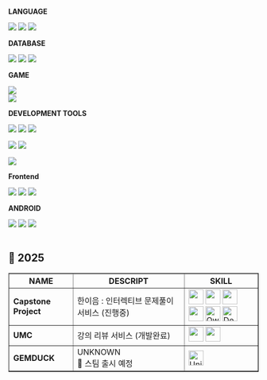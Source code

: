 <div style="display:flex; flex-direction:column; align-items:flex-start;">
    <!-- BACKEND -->
    <p><strong>LANGUAGE</strong></p>
    <div>
        <img src="https://img.shields.io/badge/Java-007396?style=for-the-badge&logo=Java&logoColor=white"> 
        <img src="https://img.shields.io/badge/Python-3776AB?style=for-the-badge&logo=python&logoColor=white">
        <img src="https://img.shields.io/badge/c%23-%23239120.svg?style=for-the-badge&logo=c-sharp&logoColor=white"/>
    </div>
    <!-- DATABASE -->
    <p><strong>DATABASE</strong></p>
    <div> 
        <img src="https://img.shields.io/badge/MySQL-00000F?style=for-the-badge&logo=mysql&logoColor=white">
        <img src="https://img.shields.io/badge/amazonaws-232F3E?style=for-the-badge&logo=amazonaws&logoColor=white">
        <img src="https://img.shields.io/badge/Docker-2496ED?style=flat&logo=Docker&logoColor=white"/> 
    </div>
    <!-- GAMESTACK -->
    <p><strong>GAME</strong></p>
      <img src = "https://img.shields.io/badge/unity-%23000000.svg?style=for-the-badge&logo=unity&logoColor=white">
      <img src = "https://img.shields.io/badge/c%23-%23239120.svg?style=for-the-badge&logo=csharp&logoColor=white">
    <!-- Server -->
    <p><strong>DEVELOPMENT TOOLS</strong></p>
    <div>
        <img src = "https://img.shields.io/badge/Flask-000000?style=for-the-badge&logo=flask&logoColor=white">
        <img src="https://img.shields.io/badge/IntelliJ_IDEA-000000.svg?style=for-the-badge&logo=intellij-idea&logoColor=white">
        <img src="https://img.shields.io/badge/Spring-6DB33F?style=for-the-badge&logo=spring&logoColor=white"><p>
        <img src="https://img.shields.io/badge/Django-092E20?style=for-the-badge&logo=django&logoColor=white">
        <img src="https://img.shields.io/badge/Visual_Studio_Code-0078D4?style=for-the-badge&logo=visual%20studio%20code&logoColor=white"></p>
        <img src="https://img.shields.io/badge/springboot-6DB33F?style=for-the-badge&logo=springboot&logoColor=white">
    </div>
    <!-- Frontend -->
    <p><strong>Frontend</strong></p>
    <div>
        <img src="https://img.shields.io/badge/HTML-239120?style=for-the-badge&logo=html5&logoColor=white">
        <img src="https://img.shields.io/badge/CSS-239120?&style=for-the-badge&logo=css3&logoColor=white">
        <img src="https://img.shields.io/badge/javascript-F7DF1E?style=flat-square&logo=javascript&logoColor=black"> 
    </div>
    <!-- sneak peek -->
    <p><strong>ANDROID</strong></p>
    <div>
        <img src="https://img.shields.io/badge/Kotlin-7F52FF?style=flat-square&logo=kotlin&logoColor=white">
        <img src="https://img.shields.io/badge/Andoid Studio-3DDC84?style=flat-square&logo=android studio&logoColor=white">
        <img src="ttps://img.shields.io/badge/Eclipse-2C2255?style=for-the-badge&logo=eclipse&logoColor=white">
</div><br>
</div>

<P>
<h2>📌 2025</h2>
<table border="1" cellspacing="0" cellpadding="8">
  <thead>
    <tr>
      <th>NAME</th>
      <th>DESCRIPT</th>
      <th>SKILL</th>
    </tr>
  </thead>
  <tbody>
    <tr>
      <td><strong>Capstone Project</strong></td>
      <td>한이음 : 인터렉티브 문제풀이 서비스 (진행중)</td>
      <td>
        <img src="https://skillicons.dev/icons?i=spring" width="30"/>
        <img src="https://skillicons.dev/icons?i=docker" width="30"/>
        <img src="https://skillicons.dev/icons?i=aws" width="30"/>
        <img src="https://skillicons.dev/icons?i=openai" width="30"/>
        <img src="https://skillicons.dev/icons?i=python" width="30" title="QwenVL"/> <!-- 임의 대체 -->
        <img src="https://skillicons.dev/icons?i=vercel" width="30" title="Deepseek"/> <!-- 임의 대체 -->
      </td>
    </tr>
    <tr>
      <td><strong>UMC</strong></td>
      <td>강의 리뷰 서비스 (개발완료)</td>
      <td>
        <img src="https://skillicons.dev/icons?i=spring" width="30"/>
        <img src="https://skillicons.dev/icons?i=aws" width="30"/>
      </td>
    </tr>
      <tr>
  <td><strong>GEMDUCK</strong></td>
  <td>UNKNOWN<br>🚀 스팀 출시 예정</td>
  <td>
    <img src="https://cdn.jsdelivr.net/gh/devicons/devicon/icons/unity/unity-original.svg" width="30" title="Unity"/>
  </td>
</tr>

  </tbody>
</table>

